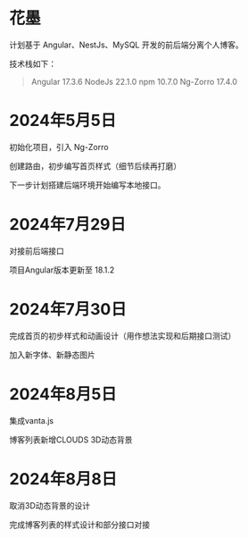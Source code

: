 # 花墨

计划基于 Angular、NestJs、MySQL 开发的前后端分离个人博客。

技术栈如下：

> Angular 17.3.6
> NodeJs 22.1.0
> npm 10.7.0
> Ng-Zorro 17.4.0

# 2024年5月5日

初始化项目，引入 Ng-Zorro

创建路由，初步编写首页样式（细节后续再打磨）

下一步计划搭建后端环境开始编写本地接口。

# 2024年7月29日

对接前后端接口

项目Angular版本更新至 18.1.2

# 2024年7月30日

完成首页的初步样式和动画设计（用作想法实现和后期接口测试）

加入新字体、新静态图片

# 2024年8月5日

集成vanta.js

博客列表新增CLOUDS 3D动态背景

# 2024年8月8日

取消3D动态背景的设计

完成博客列表的样式设计和部分接口对接
